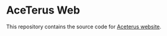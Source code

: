 # AceTerus Web

This repository contains the source code for [Aceterus website](https://aceterus.com).
